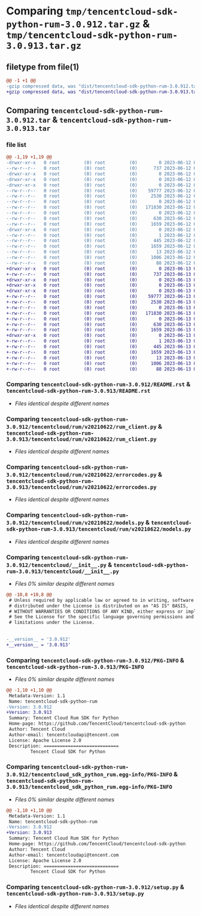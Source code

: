 # Comparing `tmp/tencentcloud-sdk-python-rum-3.0.912.tar.gz` & `tmp/tencentcloud-sdk-python-rum-3.0.913.tar.gz`

## filetype from file(1)

```diff
@@ -1 +1 @@
-gzip compressed data, was "dist/tencentcloud-sdk-python-rum-3.0.912.tar", last modified: Mon Jun 12 03:10:11 2023, max compression
+gzip compressed data, was "dist/tencentcloud-sdk-python-rum-3.0.913.tar", last modified: Tue Jun 13 02:23:25 2023, max compression
```

## Comparing `tencentcloud-sdk-python-rum-3.0.912.tar` & `tencentcloud-sdk-python-rum-3.0.913.tar`

### file list

```diff
@@ -1,19 +1,19 @@
-drwxr-xr-x   0 root         (0) root         (0)        0 2023-06-12 03:10:11.000000 tencentcloud-sdk-python-rum-3.0.912/
--rw-r--r--   0 root         (0) root         (0)      737 2023-06-12 03:10:10.000000 tencentcloud-sdk-python-rum-3.0.912/README.rst
-drwxr-xr-x   0 root         (0) root         (0)        0 2023-06-12 03:10:11.000000 tencentcloud-sdk-python-rum-3.0.912/tencentcloud/
-drwxr-xr-x   0 root         (0) root         (0)        0 2023-06-12 03:10:11.000000 tencentcloud-sdk-python-rum-3.0.912/tencentcloud/rum/
-drwxr-xr-x   0 root         (0) root         (0)        0 2023-06-12 03:10:11.000000 tencentcloud-sdk-python-rum-3.0.912/tencentcloud/rum/v20210622/
--rw-r--r--   0 root         (0) root         (0)    59777 2023-06-12 03:10:10.000000 tencentcloud-sdk-python-rum-3.0.912/tencentcloud/rum/v20210622/rum_client.py
--rw-r--r--   0 root         (0) root         (0)     2530 2023-06-12 03:10:10.000000 tencentcloud-sdk-python-rum-3.0.912/tencentcloud/rum/v20210622/errorcodes.py
--rw-r--r--   0 root         (0) root         (0)        0 2023-06-12 03:10:10.000000 tencentcloud-sdk-python-rum-3.0.912/tencentcloud/rum/v20210622/__init__.py
--rw-r--r--   0 root         (0) root         (0)   171830 2023-06-12 03:10:10.000000 tencentcloud-sdk-python-rum-3.0.912/tencentcloud/rum/v20210622/models.py
--rw-r--r--   0 root         (0) root         (0)        0 2023-06-12 03:10:10.000000 tencentcloud-sdk-python-rum-3.0.912/tencentcloud/rum/__init__.py
--rw-r--r--   0 root         (0) root         (0)      630 2023-06-12 03:10:10.000000 tencentcloud-sdk-python-rum-3.0.912/tencentcloud/__init__.py
--rw-r--r--   0 root         (0) root         (0)     1659 2023-06-12 03:10:11.000000 tencentcloud-sdk-python-rum-3.0.912/PKG-INFO
-drwxr-xr-x   0 root         (0) root         (0)        0 2023-06-12 03:10:11.000000 tencentcloud-sdk-python-rum-3.0.912/tencentcloud_sdk_python_rum.egg-info/
--rw-r--r--   0 root         (0) root         (0)        1 2023-06-12 03:10:11.000000 tencentcloud-sdk-python-rum-3.0.912/tencentcloud_sdk_python_rum.egg-info/dependency_links.txt
--rw-r--r--   0 root         (0) root         (0)      445 2023-06-12 03:10:11.000000 tencentcloud-sdk-python-rum-3.0.912/tencentcloud_sdk_python_rum.egg-info/SOURCES.txt
--rw-r--r--   0 root         (0) root         (0)     1659 2023-06-12 03:10:11.000000 tencentcloud-sdk-python-rum-3.0.912/tencentcloud_sdk_python_rum.egg-info/PKG-INFO
--rw-r--r--   0 root         (0) root         (0)       13 2023-06-12 03:10:11.000000 tencentcloud-sdk-python-rum-3.0.912/tencentcloud_sdk_python_rum.egg-info/top_level.txt
--rw-r--r--   0 root         (0) root         (0)     1006 2023-06-12 03:10:10.000000 tencentcloud-sdk-python-rum-3.0.912/setup.py
--rw-r--r--   0 root         (0) root         (0)       88 2023-06-12 03:10:11.000000 tencentcloud-sdk-python-rum-3.0.912/setup.cfg
+drwxr-xr-x   0 root         (0) root         (0)        0 2023-06-13 02:23:25.000000 tencentcloud-sdk-python-rum-3.0.913/
+-rw-r--r--   0 root         (0) root         (0)      737 2023-06-13 02:23:25.000000 tencentcloud-sdk-python-rum-3.0.913/README.rst
+drwxr-xr-x   0 root         (0) root         (0)        0 2023-06-13 02:23:25.000000 tencentcloud-sdk-python-rum-3.0.913/tencentcloud/
+drwxr-xr-x   0 root         (0) root         (0)        0 2023-06-13 02:23:25.000000 tencentcloud-sdk-python-rum-3.0.913/tencentcloud/rum/
+drwxr-xr-x   0 root         (0) root         (0)        0 2023-06-13 02:23:25.000000 tencentcloud-sdk-python-rum-3.0.913/tencentcloud/rum/v20210622/
+-rw-r--r--   0 root         (0) root         (0)    59777 2023-06-13 02:23:25.000000 tencentcloud-sdk-python-rum-3.0.913/tencentcloud/rum/v20210622/rum_client.py
+-rw-r--r--   0 root         (0) root         (0)     2530 2023-06-13 02:23:25.000000 tencentcloud-sdk-python-rum-3.0.913/tencentcloud/rum/v20210622/errorcodes.py
+-rw-r--r--   0 root         (0) root         (0)        0 2023-06-13 02:23:25.000000 tencentcloud-sdk-python-rum-3.0.913/tencentcloud/rum/v20210622/__init__.py
+-rw-r--r--   0 root         (0) root         (0)   171830 2023-06-13 02:23:25.000000 tencentcloud-sdk-python-rum-3.0.913/tencentcloud/rum/v20210622/models.py
+-rw-r--r--   0 root         (0) root         (0)        0 2023-06-13 02:23:25.000000 tencentcloud-sdk-python-rum-3.0.913/tencentcloud/rum/__init__.py
+-rw-r--r--   0 root         (0) root         (0)      630 2023-06-13 02:23:25.000000 tencentcloud-sdk-python-rum-3.0.913/tencentcloud/__init__.py
+-rw-r--r--   0 root         (0) root         (0)     1659 2023-06-13 02:23:25.000000 tencentcloud-sdk-python-rum-3.0.913/PKG-INFO
+drwxr-xr-x   0 root         (0) root         (0)        0 2023-06-13 02:23:25.000000 tencentcloud-sdk-python-rum-3.0.913/tencentcloud_sdk_python_rum.egg-info/
+-rw-r--r--   0 root         (0) root         (0)        1 2023-06-13 02:23:25.000000 tencentcloud-sdk-python-rum-3.0.913/tencentcloud_sdk_python_rum.egg-info/dependency_links.txt
+-rw-r--r--   0 root         (0) root         (0)      445 2023-06-13 02:23:25.000000 tencentcloud-sdk-python-rum-3.0.913/tencentcloud_sdk_python_rum.egg-info/SOURCES.txt
+-rw-r--r--   0 root         (0) root         (0)     1659 2023-06-13 02:23:25.000000 tencentcloud-sdk-python-rum-3.0.913/tencentcloud_sdk_python_rum.egg-info/PKG-INFO
+-rw-r--r--   0 root         (0) root         (0)       13 2023-06-13 02:23:25.000000 tencentcloud-sdk-python-rum-3.0.913/tencentcloud_sdk_python_rum.egg-info/top_level.txt
+-rw-r--r--   0 root         (0) root         (0)     1006 2023-06-13 02:23:25.000000 tencentcloud-sdk-python-rum-3.0.913/setup.py
+-rw-r--r--   0 root         (0) root         (0)       88 2023-06-13 02:23:25.000000 tencentcloud-sdk-python-rum-3.0.913/setup.cfg
```

### Comparing `tencentcloud-sdk-python-rum-3.0.912/README.rst` & `tencentcloud-sdk-python-rum-3.0.913/README.rst`

 * *Files identical despite different names*

### Comparing `tencentcloud-sdk-python-rum-3.0.912/tencentcloud/rum/v20210622/rum_client.py` & `tencentcloud-sdk-python-rum-3.0.913/tencentcloud/rum/v20210622/rum_client.py`

 * *Files identical despite different names*

### Comparing `tencentcloud-sdk-python-rum-3.0.912/tencentcloud/rum/v20210622/errorcodes.py` & `tencentcloud-sdk-python-rum-3.0.913/tencentcloud/rum/v20210622/errorcodes.py`

 * *Files identical despite different names*

### Comparing `tencentcloud-sdk-python-rum-3.0.912/tencentcloud/rum/v20210622/models.py` & `tencentcloud-sdk-python-rum-3.0.913/tencentcloud/rum/v20210622/models.py`

 * *Files identical despite different names*

### Comparing `tencentcloud-sdk-python-rum-3.0.912/tencentcloud/__init__.py` & `tencentcloud-sdk-python-rum-3.0.913/tencentcloud/__init__.py`

 * *Files 0% similar despite different names*

```diff
@@ -10,8 +10,8 @@
 # Unless required by applicable law or agreed to in writing, software
 # distributed under the License is distributed on an "AS IS" BASIS,
 # WITHOUT WARRANTIES OR CONDITIONS OF ANY KIND, either express or implied.
 # See the License for the specific language governing permissions and
 # limitations under the License.
 
 
-__version__ = '3.0.912'
+__version__ = '3.0.913'
```

### Comparing `tencentcloud-sdk-python-rum-3.0.912/PKG-INFO` & `tencentcloud-sdk-python-rum-3.0.913/PKG-INFO`

 * *Files 0% similar despite different names*

```diff
@@ -1,10 +1,10 @@
 Metadata-Version: 1.1
 Name: tencentcloud-sdk-python-rum
-Version: 3.0.912
+Version: 3.0.913
 Summary: Tencent Cloud Rum SDK for Python
 Home-page: https://github.com/TencentCloud/tencentcloud-sdk-python
 Author: Tencent Cloud
 Author-email: tencentcloudapi@tencent.com
 License: Apache License 2.0
 Description: ============================
         Tencent Cloud SDK for Python
```

### Comparing `tencentcloud-sdk-python-rum-3.0.912/tencentcloud_sdk_python_rum.egg-info/PKG-INFO` & `tencentcloud-sdk-python-rum-3.0.913/tencentcloud_sdk_python_rum.egg-info/PKG-INFO`

 * *Files 0% similar despite different names*

```diff
@@ -1,10 +1,10 @@
 Metadata-Version: 1.1
 Name: tencentcloud-sdk-python-rum
-Version: 3.0.912
+Version: 3.0.913
 Summary: Tencent Cloud Rum SDK for Python
 Home-page: https://github.com/TencentCloud/tencentcloud-sdk-python
 Author: Tencent Cloud
 Author-email: tencentcloudapi@tencent.com
 License: Apache License 2.0
 Description: ============================
         Tencent Cloud SDK for Python
```

### Comparing `tencentcloud-sdk-python-rum-3.0.912/setup.py` & `tencentcloud-sdk-python-rum-3.0.913/setup.py`

 * *Files identical despite different names*


